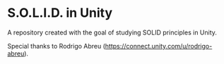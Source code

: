 # S.O.L.I.D. in Unity

A repository created with the goal of studying SOLID principles in Unity.

Special thanks to Rodrigo Abreu (https://connect.unity.com/u/rodrigo-abreu).
